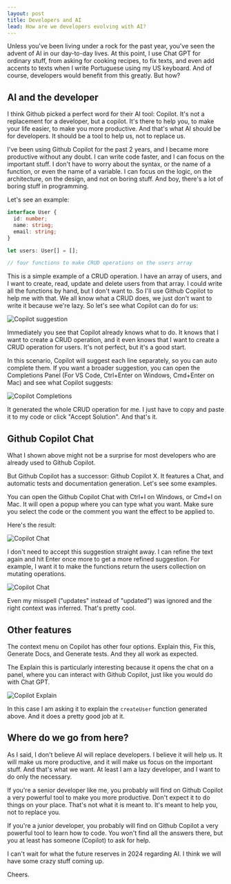 ```yaml
---
layout: post
title: Developers and AI
lead: How are we developers evolving with AI?
---
```


Unless you've been living under a rock for the past year, you've seen the advent of AI in our day-to-day lives. At this point, I use Chat GPT for ordinary stuff, from asking for cooking recipes, to fix texts, and even add accents to texts when I write Portuguese using my US keyboard. And of course, developers would benefit from this greatly. But how?

## AI and the developer

I think Github picked a perfect word for their AI tool: Copilot. It's not a replacement for a developer, but a copilot. It's there to help you, to make your life easier, to make you more productive. And that's what AI should be for developers. It should be a tool to help us, not to replace us.

I've been using Github Copilot for the past 2 years, and I became more productive without any doubt. I can write code faster, and I can focus on the important stuff. I don't have to worry about the syntax, or the name of a function, or even the name of a variable. I can focus on the logic, on the architecture, on the design, and not on boring stuff. And boy, there's a lot of boring stuff in programming.

Let's see an example:

```ts
interface User {
  id: number;
  name: string;
  email: string;
}

let users: User[] = [];

// four functions to make CRUD operations on the users array
```

This is a simple example of a CRUD operation. I have an array of users, and I want to create, read, update and delete users from that array. I could write all the functions by hand, but I don't want to. So I'll use Github Copilot to help me with that. We all know what a CRUD does, we just don't want to write it because we're lazy. So let's see what Copilot can do for us:

![Copilot suggestion](/posts/2023-08-25-developers-and-ai/1.png "Copilot Suggestion")

Immediately you see that Copilot already knows what to do. It knows that I want to create a CRUD operation, and it even knows that I want to create a CRUD operation for users. It's not perfect, but it's a good start.

In this scenario, Copilot will suggest each line separately, so you can auto complete them. If you want a broader suggestion, you can open the Completions Panel (For VS Code, Ctrl+Enter on Windows, Cmd+Enter on Mac) and see what Copilot suggests:

![Copilot Completions](/posts/2023-08-25-developers-and-ai/2.png "Copilot Completions")

It generated the whole CRUD operation for me. I just have to copy and paste it to my code or click "Accept Solution". And that's it.

## Github Copilot Chat

What I shown above might not be a surprise for most developers who are already used to Github Copilot.

But Github Copilot has a successor: Github Copilot X. It features a Chat, and automatic tests and documentation generation. Let's see some examples.

You can open the Github Copilot Chat with Ctrl+I on Windows, or Cmd+I on Mac. It will open a popup where you can type what you want. Make sure you select the code or the comment you want the effect to be applied to.

Here's the result:

![Copilot Chat](/posts/2023-08-25-developers-and-ai/3.png "Copilot Chat")

I don't need to accept this suggestion straight away. I can refine the text again and hit Enter once more to get a more refined suggestion. For example, I want it to make the functions return the users collection on mutating operations.

![Copilot Chat](/posts/2023-08-25-developers-and-ai/4.png "Copilot Chat")

Even my misspell ("updates" instead of "updated") was ignored and the right context was inferred. That's pretty cool.

## Other features

The context menu on Copilot has other four options. Explain this, Fix this, Generate Docs, and Generate tests. And they all work as expected.

The Explain this is particularly interesting because it opens the chat on a panel, where you can interact with Github Copilot, just like you would do with Chat GPT.

![Copilot Explain](/posts/2023-08-25-developers-and-ai/5.png "Copilot Explain")

In this case I am asking it to explain the `createUser` function generated above. And it does a pretty good job at it.

## Where do we go from here?

As I said, I don't believe AI will replace developers. I believe it will help us. It will make us more productive, and it will make us focus on the important stuff. And that's what we want. At least I am a lazy developer, and I want to do only the necessary.

If you're a senior developer like me, you probably will find on Github Copilot a very powerful tool to make you more productive. Don't expect it to do things on your place. That's not what it is meant to. It's meant to help you, not to replace you.

If you're a junior developer, you probably will find on Github Copilot a very powerful tool to learn how to code. You won't find all the answers there, but you at least has someone (Copilot) to ask for help.

I can't wait for what the future reserves in 2024 regarding AI. I think we will have some crazy stuff coming up.

Cheers.

